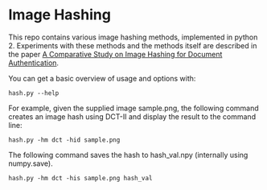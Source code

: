 # Image Hashing

This repo contains various image hashing methods, implemented in python 2.
Experiments with these methods and the methods itself are described in
the paper
[A Comparative Study on Image Hashing for Document Authentication](https://github.com/d-klein/image-hash/blob/master/paper.pdf).


You can get a basic overview of usage and options with:

    hash.py --help

For example, given the supplied image sample.png, the following command creates an image hash using DCT-II and display the result to the command line:

    hash.py -hm dct -hid sample.png 

The following command saves the hash to hash_val.npy (internally using numpy.save). 

    hash.py -hm dct -his sample.png hash_val
    